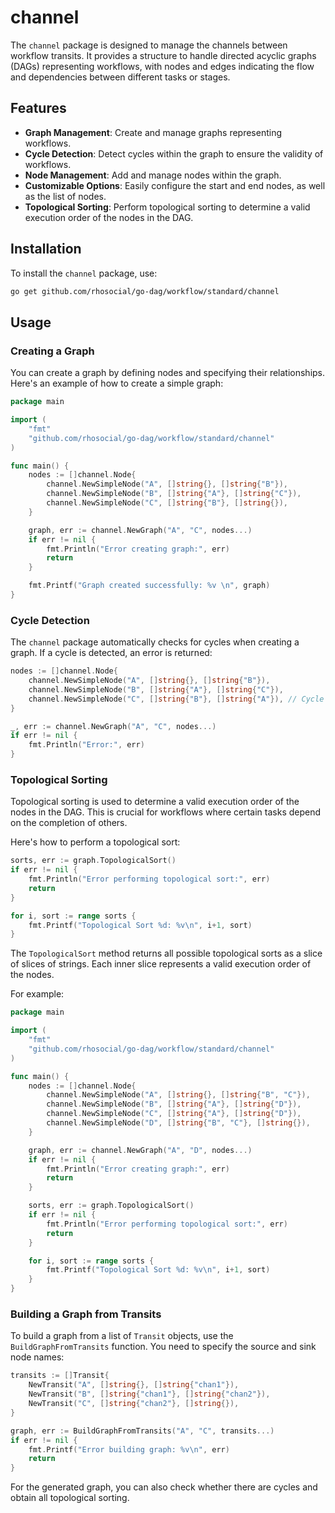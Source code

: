 # channel

The `channel` package is designed to manage the channels between workflow transits. It provides a structure to handle directed acyclic graphs (DAGs) representing workflows, with nodes and edges indicating the flow and dependencies between different tasks or stages.

## Features

- **Graph Management**: Create and manage graphs representing workflows.
- **Cycle Detection**: Detect cycles within the graph to ensure the validity of workflows.
- **Node Management**: Add and manage nodes within the graph.
- **Customizable Options**: Easily configure the start and end nodes, as well as the list of nodes.
- **Topological Sorting**: Perform topological sorting to determine a valid execution order of the nodes in the DAG.

## Installation

To install the `channel` package, use:

```sh
go get github.com/rhosocial/go-dag/workflow/standard/channel
```

## Usage

### Creating a Graph

You can create a graph by defining nodes and specifying their relationships.
Here's an example of how to create a simple graph:

```go
package main

import (
    "fmt"
    "github.com/rhosocial/go-dag/workflow/standard/channel"
)

func main() {
    nodes := []channel.Node{
        channel.NewSimpleNode("A", []string{}, []string{"B"}),
        channel.NewSimpleNode("B", []string{"A"}, []string{"C"}),
        channel.NewSimpleNode("C", []string{"B"}, []string{}),
    }

    graph, err := channel.NewGraph("A", "C", nodes...)
    if err != nil {
        fmt.Println("Error creating graph:", err)
        return
    }

    fmt.Printf("Graph created successfully: %v \n", graph)
}

```

### Cycle Detection

The `channel` package automatically checks for cycles when creating a graph.
If a cycle is detected, an error is returned:

```go
nodes := []channel.Node{
    channel.NewSimpleNode("A", []string{}, []string{"B"}),
    channel.NewSimpleNode("B", []string{"A"}, []string{"C"}),
    channel.NewSimpleNode("C", []string{"B"}, []string{"A"}), // Cycle here
}

_, err := channel.NewGraph("A", "C", nodes...)
if err != nil {
    fmt.Println("Error:", err)
}
```

### Topological Sorting

Topological sorting is used to determine a valid execution order of the nodes in the DAG.
This is crucial for workflows where certain tasks depend on the completion of others.

Here's how to perform a topological sort:

```go
sorts, err := graph.TopologicalSort()
if err != nil {
    fmt.Println("Error performing topological sort:", err)
    return
}

for i, sort := range sorts {
    fmt.Printf("Topological Sort %d: %v\n", i+1, sort)
}
```

The `TopologicalSort` method returns all possible topological sorts as a slice of slices of strings.
Each inner slice represents a valid execution order of the nodes.

For example:

```go
package main

import (
    "fmt"
    "github.com/rhosocial/go-dag/workflow/standard/channel"
)

func main() {
    nodes := []channel.Node{
        channel.NewSimpleNode("A", []string{}, []string{"B", "C"}),
        channel.NewSimpleNode("B", []string{"A"}, []string{"D"}),
        channel.NewSimpleNode("C", []string{"A"}, []string{"D"}),
        channel.NewSimpleNode("D", []string{"B", "C"}, []string{}),
    }

    graph, err := channel.NewGraph("A", "D", nodes...)
    if err != nil {
        fmt.Println("Error creating graph:", err)
        return
    }

    sorts, err := graph.TopologicalSort()
    if err != nil {
        fmt.Println("Error performing topological sort:", err)
        return
    }

    for i, sort := range sorts {
        fmt.Printf("Topological Sort %d: %v\n", i+1, sort)
    }
}
```

### Building a Graph from Transits

To build a graph from a list of `Transit` objects, use the `BuildGraphFromTransits` function.
You need to specify the source and sink node names:

```go
transits := []Transit{
    NewTransit("A", []string{}, []string{"chan1"}),
    NewTransit("B", []string{"chan1"}, []string{"chan2"}),
    NewTransit("C", []string{"chan2"}, []string{}),
}

graph, err := BuildGraphFromTransits("A", "C", transits...)
if err != nil {
    fmt.Printf("Error building graph: %v\n", err)
    return
}
```

For the generated graph, you can also check whether there are cycles and obtain all topological sorting.
